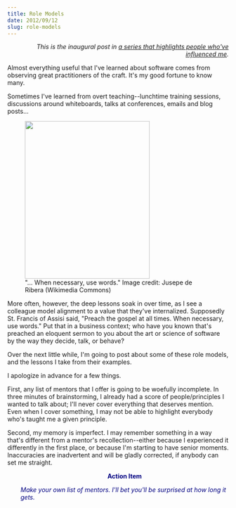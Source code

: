 ```yaml
---
title: Role Models
date: 2012/09/12
slug: role-models
---
```


<p style="text-align:right;"><em>This is the inaugural post in <a href="/category/role-models/">a series that highlights people who've influenced me</a>.</em></p>
Almost everything useful that I've learned about software comes from observing great practitioners of the craft. It's my good fortune to know many.

Sometimes I've learned from overt teaching--lunchtime training sessions, discussions around whiteboards, talks at conferences, emails and blog posts...

<figure><img title="St. Francis of Assisi, by Jusepe de Ribera" src="http://upload.wikimedia.org/wikipedia/commons/thumb/f/fb/Saint_Francis_of_Assisi_by_Jusepe_de_Ribera.jpg/474px-Saint_Francis_of_Assisi_by_Jusepe_de_Ribera.jpg" alt="" width="284" height="359" /><figcaption>"... When necessary, use words." Image credit: Jusepe de Ribera (Wikimedia Commons)</figcaption></figure>

More often, however, the deep lessons soak in over time, as I see a colleague model alignment to a value that they've internalized. Supposedly St. Francis of Assisi said, "Preach the gospel at all times. When necessary, use words." Put that in a business context; who have you known that's preached an eloquent sermon to you about the art or science of software by the way they decide, talk, or behave?

Over the next little while, I'm going to post about some of these role models, and the lessons I take from their examples.

I apologize in advance for a few things.

First, any list of mentors that I offer is going to be woefully incomplete. In three minutes of brainstorming, I already had a score of people/principles I wanted to talk about; I'll never cover everything that deserves mention. Even when I cover something, I may not be able to highlight everybody who's taught me a given principle.

Second, my memory is imperfect. I may remember something in a way that's different from a mentor's recollection--either because I experienced it differently in the first place, or because I'm starting to have senior moments. Inaccuracies are inadvertent and will be gladly corrected, if anybody can set me straight.
<p style="padding-left:30px;text-align:center;"><span style="color:#000080;"><strong>Action Item</strong></span></p>
<p style="padding-left:30px;"><span style="color:#000080;"><em>Make your own list of mentors. I'll bet you'll be surprised at how long it gets.</em></span></p>